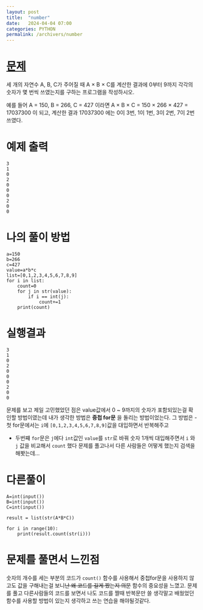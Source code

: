 ```yaml
---
layout: post
title:  "number"
date:   2024-04-04 07:00
categories: PYTHON
permalink: /archivers/number
---
```

[문제]:https://www.acmicpc.net/problem/2577
# [문제]
세 개의 자연수 A, B, C가 주어질 때 A × B × C를 계산한 결과에 0부터 9까지 각각의 숫자가 몇 번씩 쓰였는지를 구하는 프로그램을 작성하시오.

예를 들어 A = 150, B = 266, C = 427 이라면 A × B × C = 150 × 266 × 427 = 17037300 이 되고, 계산한 결과 17037300 에는 0이 3번, 1이 1번, 3이 2번, 7이 2번 쓰였다.

# 예제 출력

```ptchon
3
1
0
2
0
0
0
2
0
0
```
# 나의 풀이 방법

```ptchon
a=150
b=266
c=427
value=a*b*c
list=[0,1,2,3,4,5,6,7,8,9]
for i in list:
    count=0
    for j in str(value):
        if i == int(j):
            count+=1
    print(count)
```
# 실행결과
```
3
1
0
2
0
0
0
2
0
0
```

문제를 보고 제일 고민했었던 점은 value값에서 0 ~ 9까지의 숫자가 포함되있는걸 확인할 방법이였는데
내가 생각한 방법은 __중첩 for문__ 을 돌리는 방법이었는다.
그 방법은 - 첫 for문에서는 `i`에 `[0,1,2,3,4,5,6,7,8,9]`값을 대입하면서 반복해주고
- 두번쨰 `for`문은 `j`에다 `int`값인 `value`를 `str`로 바꿔 숫자 1개씩 대입해주면서
`i` 와 `j` 값을 비교해서 `count` 했다
문제를 풀고나서 다른 사람들은 어떻게 했는지 검색을해봣는데...
# 다른풀이 
```
A=int(input())
B=int(input())
C=int(input())

result = list(str(A*B*C))

for i in range(10):
    print(result.count(str(i)))
```
# 문제를 풀면서 느낀점
숫자의 개수를 세는 부분의 코드가 `count()` 함수를 사용해서 중첩for문을 사용하지 않고도
값을 구해내는걸 보니~~난 왜 코드를 길게 짰는지 의문~~ 함수의 중요성을 느꼈고.
문제를 풀고 다른사람들의 코드를 보면서 나도 코드를 짤때 반복문만 쓸 생각말고
배웠었던 함수를 사용할 방법이 있는지 생각하고 쓰는 연습을 해야될것같다.



